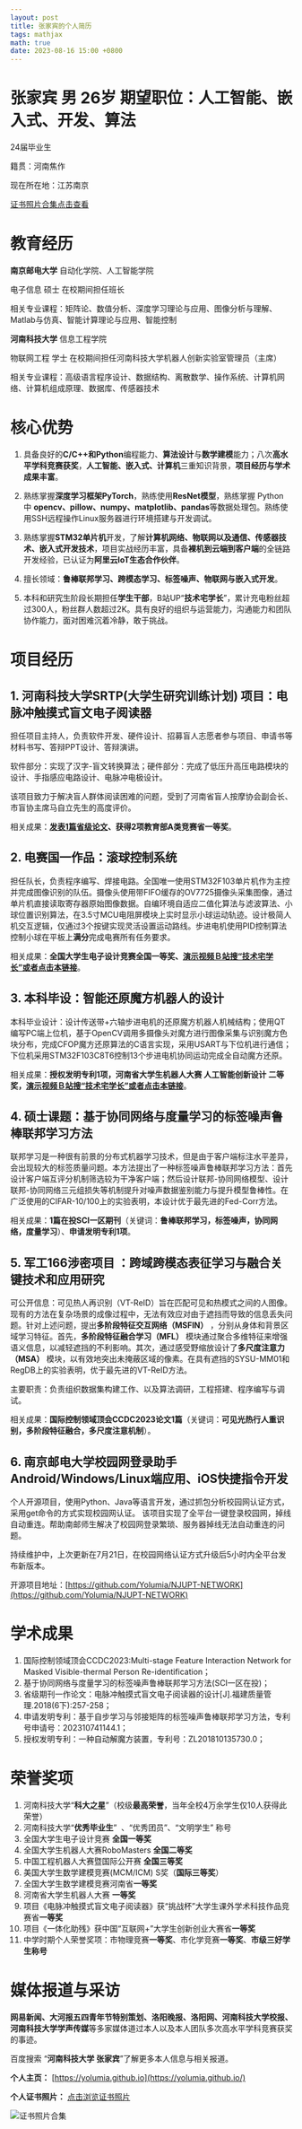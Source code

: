 ```yaml
---
layout: post
title: 张家宾的个人简历
tags: mathjax
math: true
date: 2023-08-16 15:00 +0800
---
```

# 张家宾 男 26岁  期望职位：人工智能、嵌入式、开发、算法

24届毕业生

籍贯：河南焦作

现在所在地：江苏南京

[证书照片合集点击查看](https://github.com/Yolumia/yolumia.github.io/blob/master/_posts/img/IMG_3924.jpeg)

# 教育经历


**南京邮电大学** 自动化学院、人工智能学院

电子信息 硕士  在校期间担任班长

相关专业课程：矩阵论、数值分析、深度学习理论与应用、图像分析与理解、Matlab与仿真、智能计算理论与应用、智能控制

**河南科技大学** 信息工程学院

物联网工程 学士 在校期间担任河南科技大学机器人创新实验室管理员（主席）

相关专业课程：高级语言程序设计、数据结构、离散数学、操作系统、计算机网络、计算机组成原理、数据库、传感器技术


# 核心优势

1. 具备良好的**C/C++和Python**编程能力、**算法设计**与**数学建模**能力；八次**高水平学科竞赛获奖**，**人工智能、嵌入式、计算机**三重知识背景，**项目经历与学术成果丰富**。

2. 熟练掌握**深度学习框架PyTorch**，熟练使用**ResNet模型**，熟练掌握 Python 中 **opencv、pillow、numpy、matplotlib、pandas**等数据处理包。熟练使用SSH远程操作Linux服务器进行环境搭建与开发调试。

3. 熟练掌握**STM32单片机**开发，了解**计算机网络、物联网以及通信、传感器技术、嵌入式开发技术**，项目实战经历丰富，具备**裸机到云端到客户端**的全链路开发经验，已认证为**阿里云IoT生态合作伙伴**。

4. 擅长领域：**鲁棒联邦学习、跨模态学习、标签噪声、物联网与嵌入式开发**。

5. 本科和研究生阶段长期担任**学生干部**，B站UP“**技术宅学长**”，累计充电粉丝超过300人，粉丝群人数超过2K。具有良好的组织与运营能力，沟通能力和团队协作能力，面对困难沉着冷静，敢于挑战。

# 项目经历

## 1. 河南科技大学SRTP(大学生研究训练计划)	项目：电脉冲触摸式盲文电子阅读器
担任项目主持人，负责软件开发、硬件设计、招募盲人志愿者参与项目、申请书等材料书写、答辩PPT设计、答辩演讲。

软件部分：实现了汉字-盲文转换算法；硬件部分：完成了低压升高压电路模块的设计、手指感应电路设计、电脉冲电极设计。

该项目致力于解决盲人群体阅读困难的问题，受到了河南省盲人按摩协会副会长、市盲协主席马自立先生的高度评价。

相关成果：**[发表1篇省级论文](https://d.wanfangdata.com.cn/periodical/ChhQZXJpb2RpY2FsQ0hJTmV3MjAyMzA4MDYSD2ZqemxnbDIwMTgxMjIwNBoIc3luYW9iMnU%3D)、获得2项教育部A类竞赛省一等奖**。

## 2. 电赛国一作品：滚球控制系统

担任队长，负责程序编写、焊接电路。全国唯一使用STM32F103单片机作为主控并完成图像识别的队伍。摄像头使用带FIFO缓存的OV7725摄像头采集图像，通过单片机直接读取寄存器原始图像数据。自编环境自适应二值化算法与滤波算法、小球位置识别算法，在3.5寸MCU电阻屏模块上实时显示小球运动轨迹。设计极简人机交互逻辑，仅通过3个按键实现灵活设置运动路线。步进电机使用PID控制算法控制小球在平板上**满分**完成电赛所有任务要求。

相关成果：**全国大学生电子设计竞赛全国一等奖、[演示视频Ｂ站搜“技术宅学长”或者点击本链接](https://b23.tv/ZpXcGGD)**。

## 3. 本科毕设：智能还原魔方机器人的设计

本科毕业设计：设计传送带+六轴步进电机的还原魔方机器人机械结构；使用QT编写PC端上位机，基于OpenCV调用多摄像头对魔方进行图像采集与识别魔方色块分布，完成CFOP魔方还原算法的C语言实现，采用USART与下位机进行通信；下位机采用STM32F103C8T6控制13个步进电机协同运动完成全自动魔方还原。

相关成果：**授权发明专利1项，河南省大学生机器人大赛 人工智能创新设计 二等奖，[演示视频Ｂ站搜“技术宅学长”或者点击本链接](https://b23.tv/85Mztgh)**。

## 4. 硕士课题：基于协同网络与度量学习的标签噪声鲁棒联邦学习方法
联邦学习是一种很有前景的分布式机器学习技术，但是由于客户端标注水平差异，会出现较大的标签质量问题。本方法提出了一种标签噪声鲁棒联邦学习方法：首先设计客户端互评分机制筛选较为干净客户端；然后设计联邦-协同网络模型、设计联邦-协同网络三元组损失等机制提升对噪声数据鉴别能力与提升模型鲁棒性。在广泛使用的CIFAR-10/100上的实验表明，本设计优于最先进的Fed-Corr方法。

相关成果：**1篇在投SCI一区期刊**（关键词：**鲁棒联邦学习，标签噪声，协同网络，度量学习**）、**申请发明专利1项**。 

## 5. 军工166涉密项目 ：跨域跨模态表征学习与融合关键技术和应用研究
可公开信息：可见热人再识别（VT-ReID）旨在匹配可见和热模式之间的人图像。现有的方法在复杂场景的成像过程中，无法有效应对由于遮挡而导致的信息丢失问题。针对上述问题，提出**多阶段特征交互网络（MSFIN）** ，分别从身体和背景区域学习特征。首先，**多阶段特征融合学习（MFL）** 模块通过聚合多维特征来增强语义信息，以减轻遮挡的不利影响。其次，通过感受野缩放设计了**多尺度注意力（MSA）** 模块，以有效地突出未掩蔽区域的像素。在具有遮挡的SYSU-MM01和RegDB上的实验表明，优于最先进的VT-ReID方法。

主要职责：负责组织数据集构建工作、以及算法调研，工程搭建、程序编写与调试。

相关成果：**国际控制领域顶会CCDC2023论文1篇**（关键词：**可见光热行人重识别，多阶段特征融合，多尺度注意机制**）。

## 6. 南京邮电大学校园网登录助手 Android/Windows/Linux端应用、iOS快捷指令开发
个人开源项目，使用Python、Java等语言开发，通过抓包分析校园网认证方式，采用get命令的方式实现校园网认证。
该项目实现了全平台一键登录校园网，掉线自动重连。帮助南邮师生解决了校园网登录繁琐、服务器掉线无法自动重连的问题。

持续维护中，上次更新在7月21日，在校园网络认证方式升级后5小时内全平台发布新版本。

开源项目地址：[https://github.com/Yolumia/NJUPT-NETWORK](https://github.com/Yolumia/NJUPT-NETWORK)


# 学术成果

1. 国际控制领域顶会CCDC2023:Multi-stage Feature Interaction Network for Masked Visible-thermal Person Re-identification；
2. 基于协同网络与度量学习的标签噪声鲁棒联邦学习方法(SCI一区在投)；
3. 省级期刊一作论文：电脉冲触摸式盲文电子阅读器的设计[J].福建质量管理.2018(6下):257-258；
4. 申请发明专利：基于自步学习与邻接矩阵的标签噪声鲁棒联邦学习方法，专利号申请号：202310741144.1；
5. 授权发明专利：一种自动解魔方装置，专利号：ZL201810135730.0；


# 荣誉奖项

1. 河南科技大学“**科大之星**”（校级**最高荣誉**，当年全校4万余学生仅10人获得此荣誉）
2. 河南科技大学“**优秀毕业生**”  、“优秀团员”、“文明学生” 称号
3. 全国大学生电子设计竞赛 **全国一等奖**
4. 全国大学生机器人大赛RoboMasters **全国二等奖**
5. 中国工程机器人大赛暨国际公开赛 **全国三等奖**
6. 美国大学生数学建模竞赛(MCM/ICM) S奖（**国际三等奖**）
7. 全国大学生数学建模竞赛河南省**一等奖**
8. 河南省大学生机器人大赛 **一等奖**
9. 项目《电脉冲触摸式盲文电子阅读器》获“挑战杯”大学生课外学术科技作品竞赛省**一等奖**
10. 项目《一体化助残》获中国“互联网+”大学生创新创业大赛省**一等奖**
11. 中学时期个人荣誉奖项：市物理竞赛**一等奖**、市化学竞赛**一等奖**、**市级三好学生称号**


# 媒体报道与采访

**网易新闻、大河报五四青年节特别策划、洛阳晚报、洛阳网、河南科技大学校报、河南科技大学学声传媒**等多家媒体道过本人以及本人团队多次高水平学科竞赛获奖的事迹。

百度搜索 “**河南科技大学 张家宾**”了解更多本人信息与相关报道。

**个人主页：** [https://yolumia.github.io](https://yolumia.github.io/)

**个人证书照片：** [点击浏览证书照片](https://github.com/Yolumia/yolumia.github.io/tree/master/_posts/img)

![证书照片合集](img/IMG_3924.jpeg)
